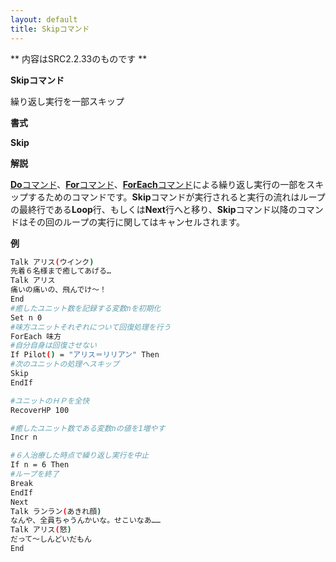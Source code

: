 ```yaml
---
layout: default
title: Skipコマンド
---
```

** 内容はSRC2.2.33のものです **

**Skipコマンド**

繰り返し実行を一部スキップ

**書式**

**Skip**

**解説**

[**Do**コマンド](Doコマンド.md)、[**For**コマンド](Forコマンド.md)、[**ForEach**コマンド](ForEachコマンド.md)による繰り返し実行の一部をスキップするためのコマンドです。**Skip**コマンドが実行されると実行の流れはループの最終行である**Loop**行、もしくは**Next**行へと移り、**Skip**コマンド以降のコマンドはその回のループの実行に関してはキャンセルされます。

**例**
```sh
Talk アリス(ウインク)
先着６名様まで癒してあげる…
Talk アリス
痛いの痛いの、飛んでけ～！
End
#癒したユニット数を記録する変数nを初期化
Set n 0
#味方ユニットそれぞれについて回復処理を行う
ForEach 味方
#自分自身は回復させない
If Pilot() = "アリス＝リリアン" Then
#次のユニットの処理へスキップ
Skip
EndIf

#ユニットのＨＰを全快
RecoverHP 100

#癒したユニット数である変数nの値を1増やす
Incr n

#６人治療した時点で繰り返し実行を中止
If n = 6 Then
#ループを終了
Break
EndIf
Next
Talk ランラン(あきれ顔)
なんや、全員ちゃうんかいな。せこいなあ……
Talk アリス(怒)
だって～しんどいだもん
End
```


